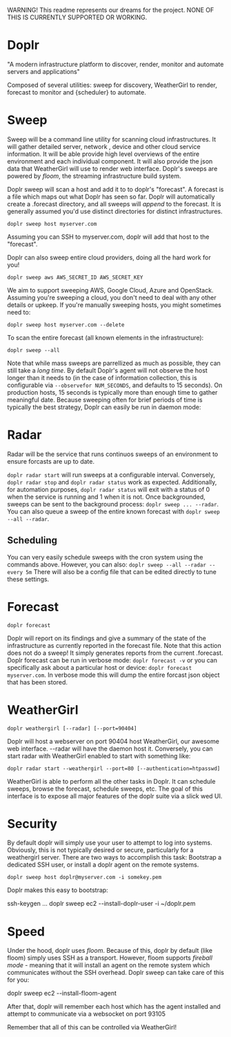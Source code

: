 WARNING! This readme represents our dreams for the project. NONE OF THIS IS CURRENTLY SUPPORTED OR WORKING.


Doplr
==========
"A modern infrastructure platform to discover, render, monitor and automate servers and applications"

Composed of several utilities: sweep for discovery, WeatherGirl to render, forecast to monitor and {scheduler} to automate.

# Sweep

Sweep will be a command line utility for scanning cloud infrastructures. It will gather detailed server, network , device and other cloud service information. It will be able provide high level overviews of the entire environment and each individual component. It will also provide the json data that WeatherGirl will use to render web interface. Doplr's sweeps are powered by _floom_, the streaming infrastructure build system.

Doplr sweep will scan a host and add it to to doplr's "forecast". A forecast is a file which maps out what Doplr has seen so far. Doplr will automatically create a .forecast directory, and all sweeps will _append_ to the forecast. It is generally assumed you'd use distinct directories for distinct infrastructures.

    doplr sweep host myserver.com

Assuming you can SSH to myserver.com, doplr will add that host to the "forecast".

Doplr can also sweep entire cloud providers, doing all the hard work for you!

    doplr sweep aws AWS_SECRET_ID AWS_SECRET_KEY

We aim to support sweeping AWS, Google Cloud, Azure and OpenStack. Assuming you're sweeping a cloud, you don't need to deal with any other details or upkeep. If you're manually sweeping hosts, you might sometimes need to:

    doplr sweep host myserver.com --delete

To scan the entire forecast (all known elements in the infrastructure):

    doplr sweep --all

Note that while mass sweeps are parrellized as much as possible, they can still take a _long time_. By default Doplr's agent will not observe the host longer than it needs to (in the case of information collection, this is configurable via `--observefor NUM_SECONDS`, and defaults to 15 seconds). On production hosts, 15 seconds is typically more than enough time to gather meaningful date. Because sweeping often for brief periods of time is typically the best strategy, Doplr can easily be run in daemon mode:

# Radar

Radar will be the service that runs continuos sweeps of an environment to ensure forcasts are up to date.

`doplr radar start` will run sweeps at a configurable interval. Conversely, `doplr radar stop` and `doplr radar status` work as expected. Additionally, for automation purposes, `doplr radar status` will exit with a status of 0 when the service is running and 1 when it is not. Once backgrounded, sweeps can be sent to the background process: `doplr sweep ... --radar`. You can also queue a sweep of the entire known forecast with `doplr sweep --all --radar`.

## Scheduling

You can very easily schedule sweeps with the cron system using the commands above. However, you can also: `doplr sweep --all --radar --every 5m`
There will also be a config file that can be edited directly to tune these settings.

# Forecast

    doplr forecast

Doplr will report on its findings and give a summary of the state of the infrastructure as currently reported in the forecast file. Note that this action does not do a sweep! It simply generates reports from the current .forecast. Doplr forecast can be run in verbose mode: `doplr forecast -v` or you can specifically ask about a particular host or device: `doplr forecast myserver.com`. In verbose mode this will dump the entire forcast json object that has been stored.

# WeatherGirl

    doplr weathergirl [--radar] [--port=90404]

Doplr will host a webserver on port 90404 host WeatherGirl, our awesome web interface. --radar will have the daemon host it. Conversely, you can start radar with WeatherGirl enabled to start with something like:

    doplr radar start --weathergirl --port=80 [--authentication=htpasswd]

WeatherGirl is able to perform all the other tasks in Doplr. It can schedule sweeps, browse the forecast, schedule sweeps, etc. The goal of this interface is to expose all major features of the doplr suite via a slick wed UI.

# Security

By default doplr will simply use your user to attempt to log into systems. Obviously, this is not typically desired or secure, particularly for a weathergirl server. There are two ways to accomplish this task: Bootstrap a dedicated SSH user, or install a doplr agent on the remote systems.

    doplr sweep host doplr@myserver.com -i somekey.pem

Doplr makes this easy to bootstrap:

   ssh-keygen ...
   doplr sweep ec2 --install-doplr-user -i ~/doplr.pem

# Speed

Under the hood, doplr uses _floom_. Because of this, doplr by default (like floom) simply uses SSH as a transport. However, floom supports _fireball mode_ - meaning that it will install an agent on the remote system which communicates without the SSH overhead. Doplr sweep can take care of this for you:

   doplr sweep ec2 --install-floom-agent

After that, doplr will remember each host which has the agent installed and attempt to communicate via a websocket on port 93105

Remember that all of this can be controlled via WeatherGirl!
